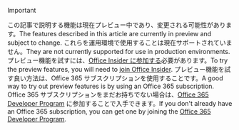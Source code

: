 > [!IMPORTANT]
> <span data-ttu-id="3e63c-101">この記事で説明する機能は現在プレビュー中であり、変更される可能性があります。</span><span class="sxs-lookup"><span data-stu-id="3e63c-101">The features described in this article are currently in preview and subject to change.</span></span> <span data-ttu-id="3e63c-102">これらを運用環境で使用することは現在サポートされていません。</span><span class="sxs-lookup"><span data-stu-id="3e63c-102">They are not currently supported for use in production environments.</span></span> <span data-ttu-id="3e63c-103">プレビュー機能を試すには、[Office Insider に参加する](https://insider.office.com/join)必要があります。</span><span class="sxs-lookup"><span data-stu-id="3e63c-103">To try the preview features, you will need to [join Office Insider](https://insider.office.com/join).</span></span>
> <span data-ttu-id="3e63c-104">プレビュー機能を試す良い方法は、Office 365 サブスクリプションを使用することです。</span><span class="sxs-lookup"><span data-stu-id="3e63c-104">A good way to try out preview features is by using an Office 365 subscription.</span></span> <span data-ttu-id="3e63c-105">Office 365 サブスクリプションをまだお持ちでない場合は、[Office 365 Developer Program](https://developer.microsoft.com/office/dev-program) に参加することで入手できます。</span><span class="sxs-lookup"><span data-stu-id="3e63c-105">If you don't already have an Office 365 subscription, you can get one by joining the [Office 365 Developer Program](https://developer.microsoft.com/office/dev-program).</span></span>
